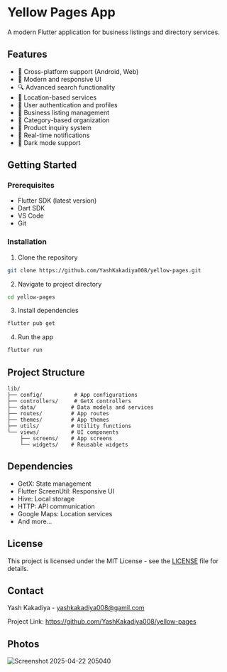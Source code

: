 # Yellow Pages App

A modern Flutter application for business listings and directory services.

## Features

- 📱 Cross-platform support (Android, Web)
- 🎨 Modern and responsive UI
- 🔍 Advanced search functionality
- 📍 Location-based services
- 👤 User authentication and profiles
- 📝 Business listing management
- 💼 Category-based organization
- 💬 Product inquiry system
- 🔔 Real-time notifications
- 🌙 Dark mode support

## Getting Started

### Prerequisites

- Flutter SDK (latest version)
- Dart SDK
- VS Code
- Git

### Installation

1. Clone the repository
```bash
git clone https://github.com/YashKakadiya008/yellow-pages.git
```

2. Navigate to project directory
```bash
cd yellow-pages
```

3. Install dependencies
```bash
flutter pub get
```

4. Run the app
```bash
flutter run
```

## Project Structure

```
lib/
├── config/          # App configurations
├── controllers/     # GetX controllers
├── data/           # Data models and services
├── routes/         # App routes
├── themes/         # App themes
├── utils/          # Utility functions
└── views/          # UI components
    ├── screens/    # App screens
    └── widgets/    # Reusable widgets
```

## Dependencies

- GetX: State management
- Flutter ScreenUtil: Responsive UI
- Hive: Local storage
- HTTP: API communication
- Google Maps: Location services
- And more...

## License

This project is licensed under the MIT License - see the [LICENSE](LICENSE) file for details.

## Contact

Yash Kakadiya - yashkakadiya008@gamil.com

Project Link: https://github.com/YashKakadiya008/yellow-pages

## Photos
![Screenshot 2025-04-22 205040](https://github.com/user-attachments/assets/0b3a0f4c-242a-4aea-a3f7-f0e7ab781f76)
